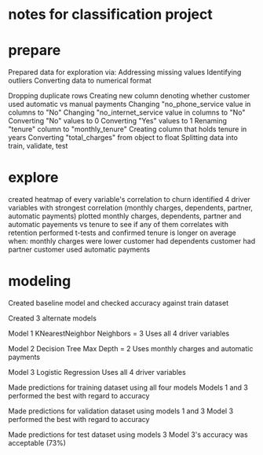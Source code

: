 # notes for classification project 

# prepare
Prepared data for exploration via:
Addressing missing values
Identifying outliers
Converting data to numerical format

Dropping duplicate rows
Creating new column denoting whether customer used automatic vs manual payments
Changing "no_phone_service value in columns to "No"
Changing "no_internet_service value in columns to "No"
Converting "No" values to 0
Converting "Yes" values to 1
Renaming "tenure" column to "monthly_tenure"
Creating column that holds tenure in years
Converting "total_charges" from object to float
Splitting data into train, validate, test

# explore

created heatmap of every variable's correlation to churn
identified 4 driver variables with strongest correlation (monthly charges, dependents, partner, automatic payments)
plotted monthly charges, dependents, partner and automatic payements vs tenure to see if any of them correlates with retention
performed t-tests and confirmed tenure is longer on average when:
     monthly charges were lower
     customer had dependents
     customer had partner
     customer used automatic payments

# modeling

Created baseline model and checked accuracy against train dataset

Created 3 alternate models

Model 1
KNearestNeighbor
Neighbors = 3
Uses all 4 driver variables

Model 2
Decision Tree
Max Depth = 2
Uses monthly charges and automatic payments

Model 3
Logistic Regression
Uses all 4 driver variables

Made predictions for training dataset using all four models
Models 1 and 3 performed the best with regard to accuracy

Made predictions for validation dataset using models 1 and 3
Model 3 performed the best with regard to accuracy

Made predictions for test dataset using models 3
Model 3's accuracy was acceptable (73%)



